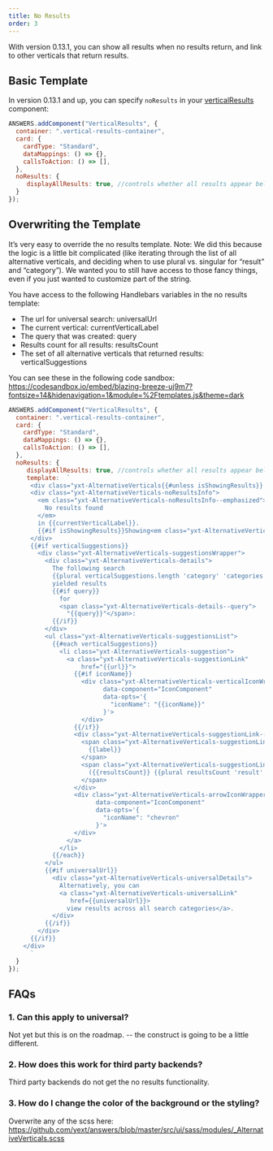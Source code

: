 ```yaml
---
title: No Results
order: 3
---
```


With version 0.13.1, you can show all results when no results return, and link to other verticals that return results.  


## Basic Template
In version 0.13.1 and up, you can specify `noResults` in your [verticalResults](/components/vertical-results) component: 
```js
ANSWERS.addComponent("VerticalResults", {
  container: ".vertical-results-container",
  card: {
    cardType: "Standard",
    dataMappings: () => {},
    callsToAction: () => [],
  },
  noResults: {
     displayAllResults: true, //controls whether all results appear below. defaults to false if not specified.  
  }
});
```

## Overwriting the Template
It’s very easy to override the no results template. Note: We did this because the logic is a little bit complicated (like iterating through the list of all alternative verticals, and deciding when to use plural vs. singular for “result” and “category”). We wanted you to still have access to those fancy things, even if you just wanted to customize part of the string. 

You have access to the following Handlebars variables in the no results template:
* The url for universal search: universalUrl
* The current vertical: currentVerticalLabel
* The query that was created: query
* Results count for all results: resultsCount 
* The set of all alternative verticals that returned results: verticalSuggestions

You can see these in the following code sandbox:
https://codesandbox.io/embed/blazing-breeze-uj9m7?fontsize=14&hidenavigation=1&module=%2Ftemplates.js&theme=dark

```js
ANSWERS.addComponent("VerticalResults", {
  container: ".vertical-results-container",
  card: {
    cardType: "Standard",
    dataMappings: () => {},
    callsToAction: () => [],
  },
  noResults: {
     displayAllResults: true, //controls whether all results appear below. defaults to false if not specified.  
     template:  `
      <div class="yxt-AlternativeVerticals{{#unless isShowingResults}} yxt-AlternativeVerticals--notShowingResults{{/unless}}">
      <div class="yxt-AlternativeVerticals-noResultsInfo">
        <em class="yxt-AlternativeVerticals-noResultsInfo--emphasized">
          No results found
        </em>
        in {{currentVerticalLabel}}.
        {{#if isShowingResults}}Showing<em class="yxt-AlternativeVerticals-noResultsInfo--emphasized">all {{currentVerticalLabel}}</em>instead.{{/if}}
      </div>
      {{#if verticalSuggestions}}
        <div class="yxt-AlternativeVerticals-suggestionsWrapper">
          <div class="yxt-AlternativeVerticals-details">
            The following search
            {{plural verticalSuggestions.length 'category' 'categories'}}
            yielded results
            {{#if query}}
              for
              <span class="yxt-AlternativeVerticals-details--query">
                "{{query}}"</span>:
            {{/if}}
          </div>
          <ul class="yxt-AlternativeVerticals-suggestionsList">
            {{#each verticalSuggestions}}
              <li class="yxt-AlternativeVerticals-suggestion">
                <a class="yxt-AlternativeVerticals-suggestionLink"
                    href="{{url}}">
                  {{#if iconName}}
                    <div class="yxt-AlternativeVerticals-verticalIconWrapper"
                          data-component="IconComponent"
                          data-opts='{
                            "iconName": "{{iconName}}"
                          }'>
                    </div>
                  {{/if}}
                  <div class="yxt-AlternativeVerticals-suggestionLink--copy">
                    <span class="yxt-AlternativeVerticals-suggestionLink--copyLabel">
                      {{label}}
                    </span>
                    <span class="yxt-AlternativeVerticals-suggestionLink--copyResults">
                      ({{resultsCount}} {{plural resultsCount 'result' 'results'}})
                    </span>
                  </div>
                  <div class="yxt-AlternativeVerticals-arrowIconWrapper"
                        data-component="IconComponent"
                        data-opts='{
                          "iconName": "chevron"
                        }'>
                  </div>
                </a>
              </li>
            {{/each}}
          </ul>
          {{#if universalUrl}}
            <div class="yxt-AlternativeVerticals-universalDetails">
              Alternatively, you can
              <a class="yxt-AlternativeVerticals-universalLink"
                 href={{universalUrl}}>
                view results across all search categories</a>.
            </div>
          {{/if}}
        </div>
      {{/if}}
    </div>
      `
  }
});
```

## FAQs

### 1. Can this apply to universal? 
Not yet but this is on the roadmap. -- the construct is going to be a little different. 
### 2. How does this work for third party backends?
Third party backends do not get the no results functionality. 
### 3. How do I change the color of the background or the styling?
Overwrite any of the scss here: https://github.com/yext/answers/blob/master/src/ui/sass/modules/_AlternativeVerticals.scss 

